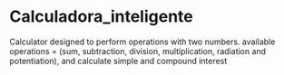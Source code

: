 # Calculadora_inteligente
Calculator designed to perform operations with two numbers. available operations = (sum, subtraction, division, multiplication, radiation and potentiation), and calculate simple and compound interest
